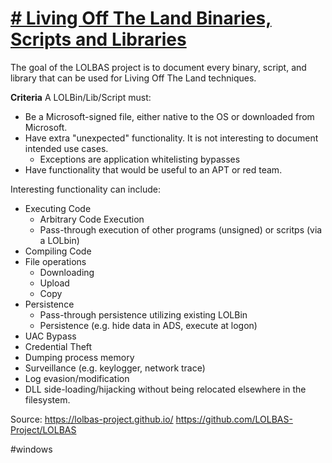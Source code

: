 # [# Living Off The Land Binaries, Scripts and Libraries](https://lolbas-project.github.io/)

The goal of the LOLBAS project is to document every binary, script, and library that can be used for Living Off The Land techniques.

**Criteria**
A LOLBin/Lib/Script must:
- Be a Microsoft-signed file, either native to the OS or downloaded from Microsoft.
- Have extra "unexpected" functionality. It is not interesting to document intended use cases.
	- Exceptions are application whitelisting bypasses
- Have functionality that would be useful to an APT or red team.

Interesting functionality can include:
- Executing Code
	- Arbitrary Code Execution
	- Pass-through execution of other programs (unsigned) or scritps (via a LOLbin)
- Compiling Code
- File operations
	- Downloading
	- Upload
	- Copy
- Persistence
	- Pass-through persistence utilizing existing LOLBin
	- Persistence (e.g. hide data in ADS, execute at logon)
- UAC Bypass 
- Credential Theft
- Dumping process memory 
- Surveillance (e.g. keylogger, network trace)
- Log evasion/modification
- DLL side-loading/hijacking without being relocated elsewhere in the filesystem.

Source:
https://lolbas-project.github.io/
https://github.com/LOLBAS-Project/LOLBAS

#windows